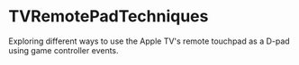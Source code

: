 # TVRemotePadTechniques

Exploring different ways to use the Apple TV's remote touchpad as a D-pad using game controller events.
